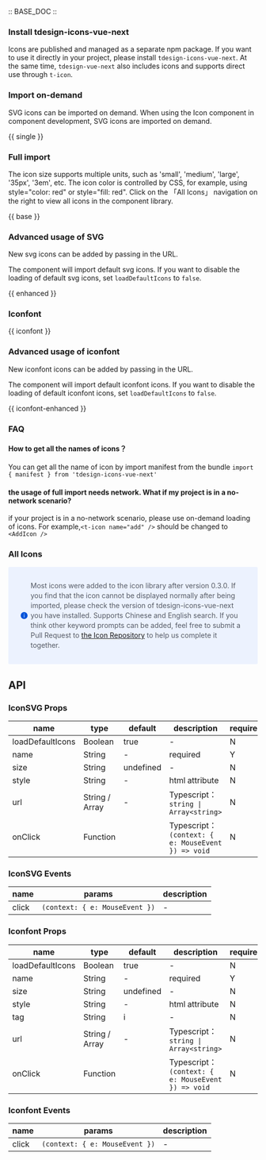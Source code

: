 :: BASE_DOC ::

### Install tdesign-icons-vue-next

Icons are published and managed as a separate npm package. If you want to use it directly in your project, please install `tdesign-icons-vue-next`. At the same time, `tdesign-vue-next` also includes icons and supports direct use through `t-icon`.

### Import on-demand

SVG icons can be imported on demand. When using the Icon component in component development, SVG icons are imported on demand.

{{ single }}

### Full import

The icon size supports multiple units, such as 'small', 'medium', 'large', '35px', '3em', etc.
The icon color is controlled by CSS, for example, using style="color: red" or style="fill: red".
Click on the 「All Icons」 navigation on the right to view all icons in the component library.

{{ base }}

### Advanced usage of SVG

New svg icons can be added by passing in the URL.

The component will import default svg icons. If you want to disable the loading of default svg icons, set `loadDefaultIcons` to `false`.

{{ enhanced }}

### Iconfont

{{ iconfont }}

### Advanced usage of iconfont

New iconfont icons can be added by passing in the URL.

The component will import default iconfont icons. If you want to disable the loading of default iconfont icons, set `loadDefaultIcons` to `false`.

{{ iconfont-enhanced }}

### FAQ

#### How to get all the names of icons？

You can get all the name of icon by import manifest from the bundle `import { manifest } from 'tdesign-icons-vue-next'`

#### the usage of full import needs network. What if my project is in a no-network scenario?

if your project is in a no-network scenario, please use on-demand loading of icons. For example,`<t-icon name="add" />` should be changed to `<AddIcon />`

### All Icons

<div style="background: #ecf2fe; display: flex; align-items: center; line-height: 20px; padding: 14px 24px; border-radius: 3px; color: #555a65;margin:16px 0">
  <svg fill="none" viewBox="0 0 16 16" width="16px" height="16px" style="margin-right: 5px">
    <path fill="#0052d9" d="M8 15A7 7 0 108 1a7 7 0 000 14zM7.4 4h1.2v1.2H7.4V4zm.1 2.5h1V12h-1V6.5z" fillOpacity="0.9"></path>
  </svg>
  <p style="flex:1">Most icons were added to the icon library after version 0.3.0. If you find that the icon cannot be displayed normally after being imported, please check the version of tdesign-icons-vue-next you have installed. Supports Chinese and English search. If you think other keyword prompts can be added, feel free to submit a Pull Request to <a href="https://github.com/Tencent/tdesign-icons/blob/develop/packages/view/src/manifest.js" target="_blank"> the Icon Repository</a> to help us complete it together. 
  </p>
</div>

<td-icons-view />

## API

### IconSVG Props

| name             | type           | default   | description                                             | required |
| ---------------- | -------------- | --------- | ------------------------------------------------------- | -------- |
| loadDefaultIcons | Boolean        | true      | \-                                                      | N        |
| name             | String         | -         | required                                                | Y        |
| size             | String         | undefined | \-                                                      | N        |
| style            | String         | -         | html attribute                                          | N        |
| url              | String / Array | -         | Typescript：`string \| Array<string>`                   | N        |
| onClick          | Function       |           | Typescript：`(context: { e: MouseEvent }) => void`<br/> | N        |

### IconSVG Events

| name  | params                         | description |
| ----- | ------------------------------ | ----------- |
| click | `(context: { e: MouseEvent })` | \-          |

### Iconfont Props

| name             | type           | default   | description                                             | required |
| ---------------- | -------------- | --------- | ------------------------------------------------------- | -------- |
| loadDefaultIcons | Boolean        | true      | \-                                                      | N        |
| name             | String         | -         | required                                                | Y        |
| size             | String         | undefined | \-                                                      | N        |
| style            | String         | -         | html attribute                                          | N        |
| tag              | String         | i         | \-                                                      | N        |
| url              | String / Array | -         | Typescript：`string \| Array<string>`                   | N        |
| onClick          | Function       |           | Typescript：`(context: { e: MouseEvent }) => void`<br/> | N        |

### Iconfont Events

| name  | params                         | description |
| ----- | ------------------------------ | ----------- |
| click | `(context: { e: MouseEvent })` | \-          |
